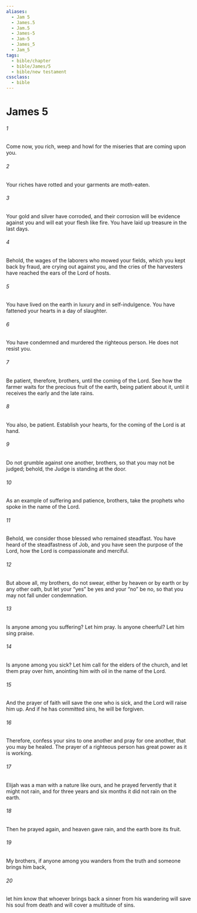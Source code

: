 ```yaml
---
aliases:
  - Jam 5
  - James.5
  - Jam.5
  - James-5
  - Jam-5
  - James_5
  - Jam_5
tags:
  - bible/chapter
  - bible/James/5
  - bible/new testament
cssclass:
  - bible
---
```


# James 5

###### 1
Come now, you rich, weep and howl for the miseries that are coming upon you.
###### 2
Your riches have rotted and your garments are moth-eaten.
###### 3
Your gold and silver have corroded, and their corrosion will be evidence against you and will eat your flesh like fire. You have laid up treasure in the last days.
###### 4
Behold, the wages of the laborers who mowed your fields, which you kept back by fraud, are crying out against you, and the cries of the harvesters have reached the ears of the Lord of hosts.
###### 5
You have lived on the earth in luxury and in self-indulgence. You have fattened your hearts in a day of slaughter.
###### 6
You have condemned and murdered the righteous person. He does not resist you.
###### 7
Be patient, therefore, brothers, until the coming of the Lord. See how the farmer waits for the precious fruit of the earth, being patient about it, until it receives the early and the late rains.
###### 8
You also, be patient. Establish your hearts, for the coming of the Lord is at hand.
###### 9
Do not grumble against one another, brothers, so that you may not be judged; behold, the Judge is standing at the door.
###### 10
As an example of suffering and patience, brothers, take the prophets who spoke in the name of the Lord.
###### 11
Behold, we consider those blessed who remained steadfast. You have heard of the steadfastness of Job, and you have seen the purpose of the Lord, how the Lord is compassionate and merciful.
###### 12
But above all, my brothers, do not swear, either by heaven or by earth or by any other oath, but let your “yes” be yes and your “no” be no, so that you may not fall under condemnation.
###### 13
Is anyone among you suffering? Let him pray. Is anyone cheerful? Let him sing praise.
###### 14
Is anyone among you sick? Let him call for the elders of the church, and let them pray over him, anointing him with oil in the name of the Lord.
###### 15
And the prayer of faith will save the one who is sick, and the Lord will raise him up. And if he has committed sins, he will be forgiven.
###### 16
Therefore, confess your sins to one another and pray for one another, that you may be healed. The prayer of a righteous person has great power as it is working.
###### 17
Elijah was a man with a nature like ours, and he prayed fervently that it might not rain, and for three years and six months it did not rain on the earth.
###### 18
Then he prayed again, and heaven gave rain, and the earth bore its fruit.
###### 19
My brothers, if anyone among you wanders from the truth and someone brings him back,
###### 20
let him know that whoever brings back a sinner from his wandering will save his soul from death and will cover a multitude of sins.


